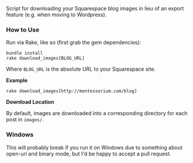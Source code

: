 Script for downloading your Squarespace blog images in lieu of an export feature (e.g. when moving to Wordpress).

### How to Use

Run via Rake, like so (first grab the gem dependencies):

    bundle install
    rake download_images[BLOG_URL]

Where `BLOG_URL` is the absolute URL to your Squarespace site.

**Example**

    rake download_images[http://montessorium.com/blog]

**Download Location**

By default, images are downloaded into a corresponding directory for each post in `images/`.

### Windows

This will probably break if you run it on Windows due to something about open-uri and binary mode, but I'd be happy to accept a pull request.
